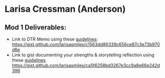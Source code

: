 # Larisa Cressman (Anderson)


## Mod 1 Deliverables:
* Link to DTR Memo using these [guidelines](https://github.com/turingschool/career-development-curriculum/blob/master/module_one/dtr_guidelines_memo.md): https://gist.github.com/larisasmiles/c1563dd86339c656ce87c3e73b970d6e
* Link to gist documenting your strengths & storytelling reflection using these [guidelines](https://github.com/turingschool/career-development-curriculum/blob/master/module_one/strengths_storytelling_reflection.md)
https://gist.github.com/larisasmiles/ca5f6258bd3267e3cc9a8e66e242d396
